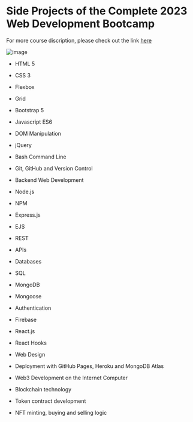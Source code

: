 # Side Projects of the Complete 2023 Web Development Bootcamp
For more course discription, please check out the link [here](https://www.udemy.com/course/the-complete-web-development-bootcamp/)

![image](https://user-images.githubusercontent.com/80885004/236389889-84ed8c57-e69f-428c-b5ea-fcaa222da50c.png)


* HTML 5 

* CSS 3

* Flexbox

* Grid

* Bootstrap 5 

* Javascript ES6 

* DOM Manipulation

* jQuery

* Bash Command Line

* Git, GitHub and Version Control

* Backend Web Development

* Node.js

* NPM

* Express.js

* EJS

* REST

* APIs

* Databases

* SQL

* MongoDB

* Mongoose

* Authentication

* Firebase

* React.js

* React Hooks

* Web Design

* Deployment with GitHub Pages, Heroku and MongoDB Atlas

* Web3 Development on the Internet Computer

* Blockchain technology

* Token contract development

* NFT minting, buying and selling logic
